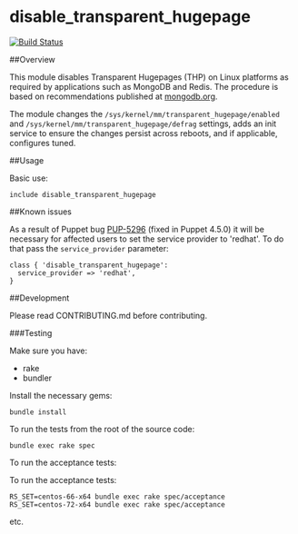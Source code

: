 # disable_transparent_hugepage

[![Build Status](https://img.shields.io/travis/alexharv074/puppet-disable_transparent_hugepage.svg)](https://travis-ci.org/alexharv074/puppet-disable_transparent_hugepage)

##Overview

This module disables Transparent Hugepages (THP) on Linux platforms as required by applications such as MongoDB and Redis.  The procedure is based on recommendations published at [mongodb.org](https://docs.mongodb.org/manual/tutorial/transparent-huge-pages/).

The module changes the `/sys/kernel/mm/transparent_hugepage/enabled` and `/sys/kernel/mm/transparent_hugepage/defrag` settings, adds an init service to ensure the changes persist across reboots, and if applicable, configures tuned.

##Usage

Basic use:

```puppet
include disable_transparent_hugepage
```

##Known issues

As a result of Puppet bug [PUP-5296](https://tickets.puppetlabs.com/browse/PUP-5296) (fixed in Puppet 4.5.0) it will be necessary for affected users to set the service provider to 'redhat'.  To do that pass the `service_provider` parameter:

```puppet
class { 'disable_transparent_hugepage':
  service_provider => 'redhat',
}
```

##Development

Please read CONTRIBUTING.md before contributing.

###Testing

Make sure you have:

* rake
* bundler

Install the necessary gems:

    bundle install

To run the tests from the root of the source code:

    bundle exec rake spec

To run the acceptance tests:

To run the acceptance tests:

    RS_SET=centos-66-x64 bundle exec rake spec/acceptance
    RS_SET=centos-72-x64 bundle exec rake spec/acceptance

etc.
